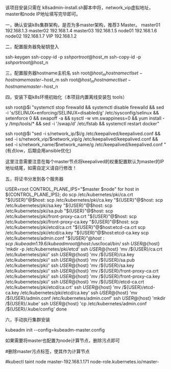   该项目安装只需在 k8sadmin-install.sh脚本中将，network_vip虚拟地址，master和node IP地址填写完毕即可。
  
一，确认安装k8s集群架构，是否为多master架构，推荐3 Master。
   master01    192.168.1.3
   master02    192.168.1.4
   master03    192.168.1.5
   node01      192.168.1.6
   node02      192.168.1.7
   VIP         192.168.1.2
   
二，配置服务器免秘钥登入

  ssh-keygen
  ssh-copy-id -p $sshport root@$host_m
  ssh-copy-id -p $sshport root@$host_n
  
三，配置服务器hostname主机名
  ssh root@$host_m hostnamectl set-hostname master-$host_m
  ssh root@$host_m hostnamectl set-hostname master-$host_n
  
四，安装下载k8s环境初始化（本项目内置离线安装包 tools）

  ssh root@$i "systemctl stop firewalld &&
  systemctl disable firewalld &&
  sed -i 's/SELINUX=enforcing/SELINUX=disabled/g' /etc/sysconfig/selinux &&
  setenforce 0 &&
  swapoff -a && sysctl -w vm.swappiness=0 &&
  yum install -y /tmp/tools/*  &&
  sed -i '/swap/d' /etc/fstab &&
  systemctl restart docker"

  ssh root@$i "sed -i s/network_ip/$i/g /etc/keepalived/keepalived.conf &&
  sed -i s/network_vip/$network_vip/g /etc/keepalived/keepalived.conf &&
  sed -i s/network_name/$network_name/g /etc/keepalived/keepalived.conf "
  (有点low，后期会用ansible优化)
 
  这里注意需要注意在每个master节点将keepalived的权重配置默认为master的IP地址结尾，如需自定义请自行修改！
  
 五，将证书分发到各个服务器

USER=root
CONTROL_PLANE_IPS="$master $node"
for host in ${CONTROL_PLANE_IPS}; do
    scp /etc/kubernetes/pki/ca.crt "${USER}"@$host:
    scp /etc/kubernetes/pki/ca.key "${USER}"@$host:
    scp /etc/kubernetes/pki/sa.key "${USER}"@$host:
    scp /etc/kubernetes/pki/sa.pub "${USER}"@$host:
    scp /etc/kubernetes/pki/front-proxy-ca.crt "${USER}"@$host:
    scp /etc/kubernetes/pki/front-proxy-ca.key "${USER}"@$host:
    scp /etc/kubernetes/pki/etcd/ca.crt "${USER}"@$host:etcd-ca.crt
    scp /etc/kubernetes/pki/etcd/ca.key "${USER}"@$host:etcd-ca.key
    scp /etc/kubernetes/admin.conf "${USER}"@$host:
    scp ~/kubeadm1.19.6/kubeadm root@$host:/usr/local/bin/
    ssh ${USER}@${host} 'mkdir -p /etc/kubernetes/pki/etcd'
    ssh ${USER}@${host} 'mv /${USER}/ca.crt /etc/kubernetes/pki/'
    ssh ${USER}@${host} 'mv /${USER}/ca.key /etc/kubernetes/pki/'
    ssh ${USER}@${host} 'mv /${USER}/sa.pub /etc/kubernetes/pki/'
    ssh ${USER}@${host} 'mv /${USER}/sa.key /etc/kubernetes/pki/'
    ssh ${USER}@${host} 'mv /${USER}/front-proxy-ca.crt /etc/kubernetes/pki/'
    ssh ${USER}@${host} 'mv /${USER}/front-proxy-ca.key /etc/kubernetes/pki/'
    ssh ${USER}@${host} 'mv /${USER}/etcd-ca.crt /etc/kubernetes/pki/etcd/ca.crt'
    ssh ${USER}@${host} 'mv /${USER}/etcd-ca.key /etc/kubernetes/pki/etcd/ca.key'
    ssh ${USER}@${host} 'mv /${USER}/admin.conf /etc/kubernetes/admin.conf'
    ssh ${USER}@${host} 'mkdir /${USER}/.kube'
    ssh ${USER}@${host} 'cp /etc/kubernetes/admin.conf /${USER}/.kube/config'
done

六，手动执行集群安装

kubeadm init --config=kubeadm-master.config

如果需要将master也配置为node计算节点，删除污点即可

#删除master污点标签，使其作为计算节点

#kubectl taint node master-192.168.1.171 node-role.kubernetes.io/master-
